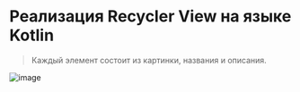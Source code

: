 # Реализация Recycler View на языке Kotlin
> Каждый элемент состоит из картинки, названия и описания.

![image](https://github.com/user-attachments/assets/b23efcab-7ff9-4bdd-8e09-8715af6d8ac2)
